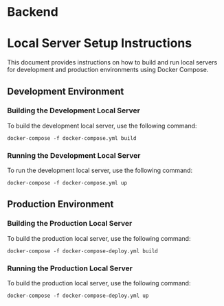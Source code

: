 # Backend

# Local Server Setup Instructions

This document provides instructions on how to build and run local servers for development and production environments using Docker Compose.

## Development Environment

### Building the Development Local Server

To build the development local server, use the following command:

`docker-compose -f docker-compose.yml build`


### Running the Development Local Server

To run the development local server, use the following command:

`docker-compose -f docker-compose.yml up`

## Production Environment

### Building the Production Local Server

To build the production local server, use the following command:

`docker-compose -f docker-compose-deploy.yml build`

### Running the Production Local Server

To build the production local server, use the following command:

`docker-compose -f docker-compose-deploy.yml up`
